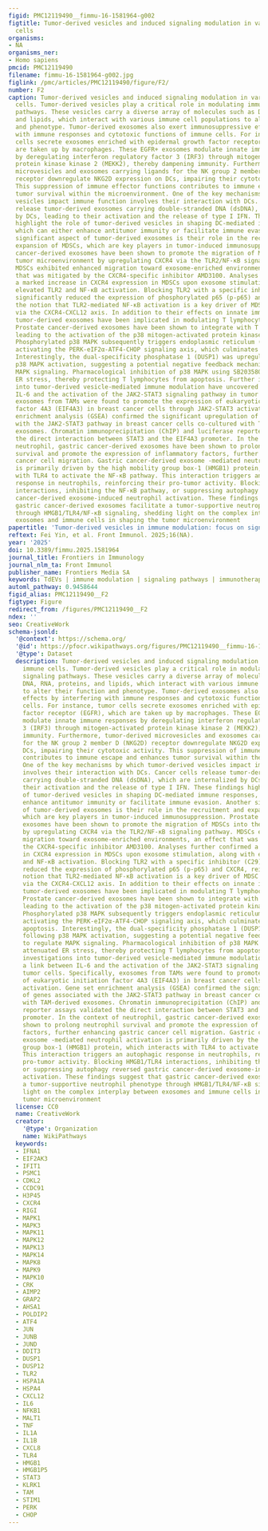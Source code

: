 ```yaml
---
figid: PMC12119490__fimmu-16-1581964-g002
figtitle: Tumor-derived vesicles and induced signaling modulation in various immune
  cells
organisms:
- NA
organisms_ner:
- Homo sapiens
pmcid: PMC12119490
filename: fimmu-16-1581964-g002.jpg
figlink: /pmc/articles/PMC12119490/figure/F2/
number: F2
caption: Tumor-derived vesicles and induced signaling modulation in various immune
  cells. Tumor-derived vesicles play a critical role in modulating immune signaling
  pathways. These vesicles carry a diverse array of molecules such as DNA, RNA, proteins,
  and lipids, which interact with various immune cell populations to alter their function
  and phenotype. Tumor-derived exosomes also exert immunosuppressive effects by interfering
  with immune responses and cytotoxic functions of immune cells. For instance, tumor
  cells secrete exosomes enriched with epidermal growth factor receptor (EGFR), which
  are taken up by macrophages. These EGFR+ exosomes modulate innate immune responses
  by deregulating interferon regulatory factor 3 (IRF3) through mitogen-activated
  protein kinase kinase 2 (MEKK2), thereby dampening immunity. Furthermore, tumor-derived
  microvesicles and exosomes carrying ligands for the NK group 2 member D (NKG2D)
  receptor downregulate NKG2D expression on DCs, impairing their cytotoxic activity.
  This suppression of immune effector functions contributes to immune escape and enhances
  tumor survival within the microenvironment. One of the key mechanisms by which tumor-derived
  vesicles impact immune function involves their interaction with DCs. Cancer cells
  release tumor-derived exosomes carrying double-stranded DNA (dsDNA), which are internalized
  by DCs, leading to their activation and the release of type I IFN. These findings
  highlight the role of tumor-derived vesicles in shaping DC-mediated immune responses,
  which can either enhance antitumor immunity or facilitate immune evasion. Another
  significant aspect of tumor-derived exosomes is their role in the recruitment and
  expansion of MDSCs, which are key players in tumor-induced immunosuppression. Prostate
  cancer-derived exosomes have been shown to promote the migration of MDSCs into the
  tumor microenvironment by upregulating CXCR4 via the TLR2/NF-κB signaling pathway.
  MDSCs exhibited enhanced migration toward exosome-enriched environments, an effect
  that was mitigated by the CXCR4-specific inhibitor AMD3100. Analyses further confirmed
  a marked increase in CXCR4 expression in MDSCs upon exosome stimulation, along with
  elevated TLR2 and NF-κB activation. Blocking TLR2 with a specific inhibitor (C29)
  significantly reduced the expression of phosphorylated p65 (p-p65) and CXCR4, reinforcing
  the notion that TLR2-mediated NF-κB activation is a key driver of MDSC recruitment
  via the CXCR4-CXCL12 axis. In addition to their effects on innate immune cells,
  tumor-derived exosomes have been implicated in modulating T lymphocyte function.
  Prostate cancer-derived exosomes have been shown to integrate with T lymphocytes,
  leading to the activation of the p38 mitogen-activated protein kinase (MAPK) pathway.
  Phosphorylated p38 MAPK subsequently triggers endoplasmic reticulum (ER) stress,
  activating the PERK-eIF2α-ATF4-CHOP signaling axis, which culminates in T cell apoptosis.
  Interestingly, the dual-specificity phosphatase 1 (DUSP1) was upregulated following
  p38 MAPK activation, suggesting a potential negative feedback mechanism to regulate
  MAPK signaling. Pharmacological inhibition of p38 MAPK using SB203580 attenuated
  ER stress, thereby protecting T lymphocytes from apoptosis. Further investigations
  into tumor-derived vesicle-mediated immune modulation have uncovered a link between
  IL-6 and the activation of the JAK2-STAT3 signaling pathway in tumor cells. Specifically,
  exosomes from TAMs were found to promote the expression of eukaryotic initiation
  factor 4A3 (EIF4A3) in breast cancer cells through JAK2-STAT3 activation. Gene set
  enrichment analysis (GSEA) confirmed the significant upregulation of genes associated
  with the JAK2-STAT3 pathway in breast cancer cells co-cultured with TAM-derived
  exosomes. Chromatin immunoprecipitation (ChIP) and luciferase reporter assays validated
  the direct interaction between STAT3 and the EIF4A3 promoter. In the context of
  neutrophil, gastric cancer-derived exosomes have been shown to prolong neutrophil
  survival and promote the expression of inflammatory factors, further enhancing gastric
  cancer cell migration. Gastric cancer-derived exosome -mediated neutrophil activation
  is primarily driven by the high mobility group box-1 (HMGB1) protein, which interacts
  with TLR4 to activate the NF-κB pathway. This interaction triggers an autophagic
  response in neutrophils, reinforcing their pro-tumor activity. Blocking HMGB1/TLR4
  interactions, inhibiting the NF-κB pathway, or suppressing autophagy reversed gastric
  cancer-derived exosome-induced neutrophil activation. These findings suggest that
  gastric cancer-derived exosomes facilitate a tumor-supportive neutrophil phenotype
  through HMGB1/TLR4/NF-κB signaling, shedding light on the complex interplay between
  exosomes and immune cells in shaping the tumor microenvironment
papertitle: 'Tumor-derived vesicles in immune modulation: focus on signaling pathways'
reftext: Fei Yin, et al. Front Immunol. 2025;16(NA).
year: '2025'
doi: 10.3389/fimmu.2025.1581964
journal_title: Frontiers in Immunology
journal_nlm_ta: Front Immunol
publisher_name: Frontiers Media SA
keywords: TdEVs | immune modulation | signaling pathways | immunotherapy | tumor
automl_pathway: 0.9458644
figid_alias: PMC12119490__F2
figtype: Figure
redirect_from: /figures/PMC12119490__F2
ndex: ''
seo: CreativeWork
schema-jsonld:
  '@context': https://schema.org/
  '@id': https://pfocr.wikipathways.org/figures/PMC12119490__fimmu-16-1581964-g002.html
  '@type': Dataset
  description: Tumor-derived vesicles and induced signaling modulation in various
    immune cells. Tumor-derived vesicles play a critical role in modulating immune
    signaling pathways. These vesicles carry a diverse array of molecules such as
    DNA, RNA, proteins, and lipids, which interact with various immune cell populations
    to alter their function and phenotype. Tumor-derived exosomes also exert immunosuppressive
    effects by interfering with immune responses and cytotoxic functions of immune
    cells. For instance, tumor cells secrete exosomes enriched with epidermal growth
    factor receptor (EGFR), which are taken up by macrophages. These EGFR+ exosomes
    modulate innate immune responses by deregulating interferon regulatory factor
    3 (IRF3) through mitogen-activated protein kinase kinase 2 (MEKK2), thereby dampening
    immunity. Furthermore, tumor-derived microvesicles and exosomes carrying ligands
    for the NK group 2 member D (NKG2D) receptor downregulate NKG2D expression on
    DCs, impairing their cytotoxic activity. This suppression of immune effector functions
    contributes to immune escape and enhances tumor survival within the microenvironment.
    One of the key mechanisms by which tumor-derived vesicles impact immune function
    involves their interaction with DCs. Cancer cells release tumor-derived exosomes
    carrying double-stranded DNA (dsDNA), which are internalized by DCs, leading to
    their activation and the release of type I IFN. These findings highlight the role
    of tumor-derived vesicles in shaping DC-mediated immune responses, which can either
    enhance antitumor immunity or facilitate immune evasion. Another significant aspect
    of tumor-derived exosomes is their role in the recruitment and expansion of MDSCs,
    which are key players in tumor-induced immunosuppression. Prostate cancer-derived
    exosomes have been shown to promote the migration of MDSCs into the tumor microenvironment
    by upregulating CXCR4 via the TLR2/NF-κB signaling pathway. MDSCs exhibited enhanced
    migration toward exosome-enriched environments, an effect that was mitigated by
    the CXCR4-specific inhibitor AMD3100. Analyses further confirmed a marked increase
    in CXCR4 expression in MDSCs upon exosome stimulation, along with elevated TLR2
    and NF-κB activation. Blocking TLR2 with a specific inhibitor (C29) significantly
    reduced the expression of phosphorylated p65 (p-p65) and CXCR4, reinforcing the
    notion that TLR2-mediated NF-κB activation is a key driver of MDSC recruitment
    via the CXCR4-CXCL12 axis. In addition to their effects on innate immune cells,
    tumor-derived exosomes have been implicated in modulating T lymphocyte function.
    Prostate cancer-derived exosomes have been shown to integrate with T lymphocytes,
    leading to the activation of the p38 mitogen-activated protein kinase (MAPK) pathway.
    Phosphorylated p38 MAPK subsequently triggers endoplasmic reticulum (ER) stress,
    activating the PERK-eIF2α-ATF4-CHOP signaling axis, which culminates in T cell
    apoptosis. Interestingly, the dual-specificity phosphatase 1 (DUSP1) was upregulated
    following p38 MAPK activation, suggesting a potential negative feedback mechanism
    to regulate MAPK signaling. Pharmacological inhibition of p38 MAPK using SB203580
    attenuated ER stress, thereby protecting T lymphocytes from apoptosis. Further
    investigations into tumor-derived vesicle-mediated immune modulation have uncovered
    a link between IL-6 and the activation of the JAK2-STAT3 signaling pathway in
    tumor cells. Specifically, exosomes from TAMs were found to promote the expression
    of eukaryotic initiation factor 4A3 (EIF4A3) in breast cancer cells through JAK2-STAT3
    activation. Gene set enrichment analysis (GSEA) confirmed the significant upregulation
    of genes associated with the JAK2-STAT3 pathway in breast cancer cells co-cultured
    with TAM-derived exosomes. Chromatin immunoprecipitation (ChIP) and luciferase
    reporter assays validated the direct interaction between STAT3 and the EIF4A3
    promoter. In the context of neutrophil, gastric cancer-derived exosomes have been
    shown to prolong neutrophil survival and promote the expression of inflammatory
    factors, further enhancing gastric cancer cell migration. Gastric cancer-derived
    exosome -mediated neutrophil activation is primarily driven by the high mobility
    group box-1 (HMGB1) protein, which interacts with TLR4 to activate the NF-κB pathway.
    This interaction triggers an autophagic response in neutrophils, reinforcing their
    pro-tumor activity. Blocking HMGB1/TLR4 interactions, inhibiting the NF-κB pathway,
    or suppressing autophagy reversed gastric cancer-derived exosome-induced neutrophil
    activation. These findings suggest that gastric cancer-derived exosomes facilitate
    a tumor-supportive neutrophil phenotype through HMGB1/TLR4/NF-κB signaling, shedding
    light on the complex interplay between exosomes and immune cells in shaping the
    tumor microenvironment
  license: CC0
  name: CreativeWork
  creator:
    '@type': Organization
    name: WikiPathways
  keywords:
  - IFNA1
  - EIF2AK3
  - IFIT1
  - PSMC1
  - CDKL2
  - CCDC91
  - H3P45
  - CXCR4
  - RIGI
  - MAPK1
  - MAPK3
  - MAPK11
  - MAPK12
  - MAPK13
  - MAPK14
  - MAPK8
  - MAPK9
  - MAPK10
  - CRK
  - AIMP2
  - GRAP2
  - AHSA1
  - POLDIP2
  - ATF4
  - JUN
  - JUNB
  - JUND
  - DDIT3
  - DUSP1
  - DUSP12
  - TLR2
  - HSPA1A
  - HSPA4
  - CXCL12
  - IL6
  - NFKB1
  - MALT1
  - TNF
  - IL1A
  - IL1B
  - CXCL8
  - TLR4
  - HMGB1
  - HMGB1P5
  - STAT3
  - KLRK1
  - TAM
  - STIM1
  - PERK
  - CHOP
---
```

